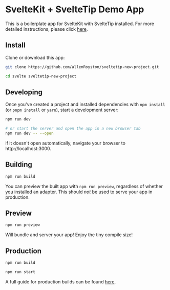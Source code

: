 # SvelteKit + SvelteTip Demo App

This is a boilerplate app for SvelteKit with SvelteTip installed. For more detailed instructions, please click [here](https://www.sveltetip.com/home/install).

## Install

Clone or download this app:

```bash
git clone https://github.com/allenRoyston/sveltetip-new-project.git

cd svelte sveltetip-new-project
```

## Developing

Once you've created a project and installed dependencies with `npm install` (or `pnpm install` or `yarn`), start a development server:

```bash
npm run dev

# or start the server and open the app in a new browser tab
npm run dev -- --open
```
if it doesn't open automatically, navigate your browser to http://localhost:3000. 

## Building

```bash
npm run build
```

You can preview the built app with `npm run preview`, regardless of whether you installed an adapter. This should _not_ be used to serve your app in production.

## Preview

```bash
npm run preview
```

Will bundle and server your app!  Enjoy the tiny compile size!

## Production

```bash
npm run build

npm run start
```

A full guide for production builds can be found [here](https://www.sveltetip.com/home/production).
